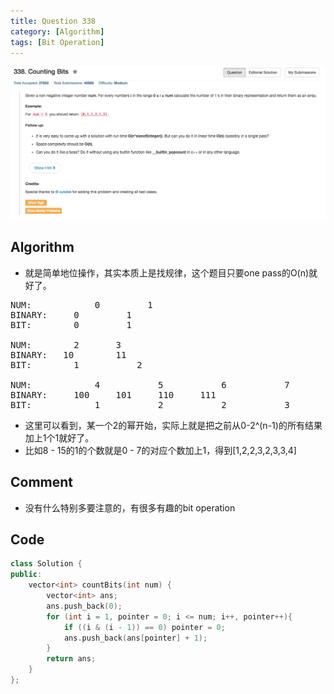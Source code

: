 ```yaml
---
title: Question 338
category: [Algorithm]
tags: [Bit Operation]
---
```


![Description](../Assets/Figure/question338.png)

## Algorithm 

- 就是简单地位操作，其实本质上是找规律，这个题目只要one pass的O(n)就好了。

<pre>
NUM:			0		  1
BINARY: 	0		  1
BIT:  		0		  1

NUM:  		2  		3
BINARY:   10		11
BIT:  		1			2

NUM:			4			5			6			7
BINARY:		100		101		110		111
BIT:			1			2			2			3  
</pre>

- 这里可以看到，某一个2的幂开始，实际上就是把之前从0-2^(n-1)的所有结果加上1个1就好了。
- 比如8 - 15的1的个数就是0 - 7的对应个数加上1，得到[1,2,2,3,2,3,3,4]

## Comment

- 没有什么特别多要注意的，有很多有趣的bit operation

## Code

```c++
class Solution {
public:
    vector<int> countBits(int num) {
        vector<int> ans;
        ans.push_back(0);
        for (int i = 1, pointer = 0; i <= num; i++, pointer++){
            if ((i & (i - 1)) == 0) pointer = 0;
            ans.push_back(ans[pointer] + 1);
        }
        return ans;
    }
};
```